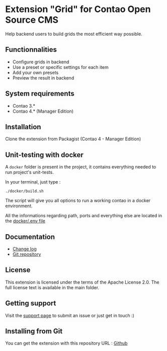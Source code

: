Extension "Grid" for Contao Open Source CMS
======================

Help backend users to build grids the most efficient way possible.

Functionnalities
-------------------
 * Configure grids in backend
 * Use a preset or specific settings for each item
 * Add your own presets
 * Preview the result in backend

System requirements
-------------------

 * Contao 3.*
 * Contao 4.* (Manager Edition)


Installation
------------

Clone the extension from Packagist (Contao 4 - Manager Edition)

Unit-testing with docker
-------------------

A `docker` folder is present in the project, it contains everything needed to run project's unit-tests.

In your terminal, just type :

```
./docker/build.sh
```

The script will give you all options to run a working contao in a docker environment.

All the informations regarding path, ports and everything else are located in the [docker/.env file][4]

Documentation
-------------

 * [Change log][1]
 * [Git repository][2]


License
-------

This extension is licensed under the terms of the Apache License 2.0. The full license text is
available in the main folder.


Getting support
---------------

Visit the [support page][3] to submit an issue or just get in touch :)


Installing from Git
-------------------

You can get the extension with this repository URL : [Github][2]

[1]: CHANGELOG.md
[2]: https://github.com/webexmachina/contao-grid
[3]: https://www.webexmachina.fr/
[4]: docker/.env